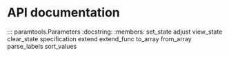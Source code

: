 # API documentation

::: paramtools.Parameters
    :docstring:
    :members: set_state adjust view_state clear_state specification extend extend_func to_array from_array parse_labels sort_values